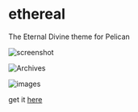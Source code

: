 # ethereal
The Eternal Divine theme for Pelican

![screenshot](http://i.imgur.com/N6syC7v.png)

![Archives](http://i.imgur.com/qpK51eY.png)

![images](http://i.imgur.com/PbJ3QhI.png)

get it [here](https://github.com/adiultra/ethereal/releases)
